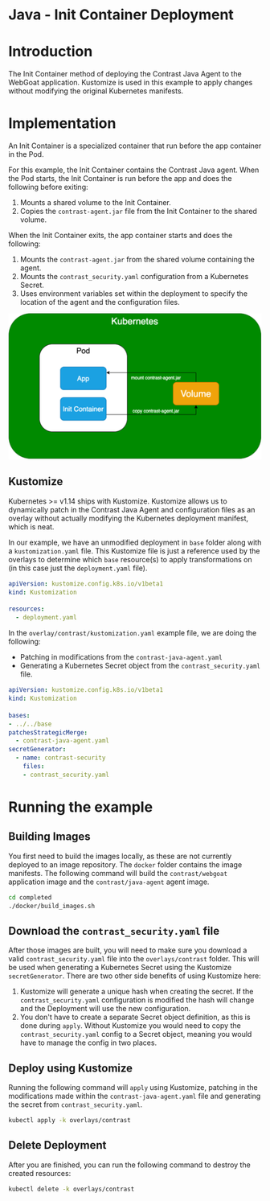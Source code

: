 # Java - Init Container Deployment

# Introduction
The Init Container method of deploying the Contrast Java Agent to the WebGoat application. Kustomize is used in this example to apply changes without modifying the original Kubernetes manifests.

# Implementation
An Init Container is a specialized container that run before the app container in the Pod.

For this example, the Init Container contains the Contrast Java agent. When the Pod starts, the Init Container is run before the app and does the following before exiting:
1. Mounts a shared volume to the Init Container.
1. Copies the `contrast-agent.jar` file from the Init Container to the shared volume.

When the Init Container exits, the app container starts and does the following:
1. Mounts the `contrast-agent.jar` from the shared volume containing the agent.
1. Mounts the `contrast_security.yaml` configuration from a Kubernetes Secret.
1. Uses environment variables set within the deployment to specify the location of the agent and the configuration files.

![](../../images/kubernetes-init-containers-java-agent.png)

## Kustomize
Kubernetes >= v1.14 ships with Kustomize. Kustomize allows us to dynamically patch in the Contrast Java Agent and configuration files as an overlay without actually modifying the Kubernetes deployment manifest, which is neat.

In our example, we have an unmodified deployment in `base` folder along with a `kustomization.yaml` file. This Kustomize file is just a reference used by the overlays to determine which `base` resource(s) to apply transformations on (in this case just the `deployment.yaml` file).
```yaml
apiVersion: kustomize.config.k8s.io/v1beta1
kind: Kustomization

resources:
  - deployment.yaml
```

In the `overlay/contrast/kustomization.yaml` example file, we are doing the following:
* Patching in modifications from the `contrast-java-agent.yaml`
* Generating a Kubernetes Secret object from the `contrast_security.yaml` file.
```yaml
apiVersion: kustomize.config.k8s.io/v1beta1
kind: Kustomization

bases:
- ../../base
patchesStrategicMerge:
  - contrast-java-agent.yaml
secretGenerator:
  - name: contrast-security
    files:
    - contrast_security.yaml
```

# Running the example

## Building Images
You first need to build the images locally, as these are not currently deployed to an image repository. The `docker` folder contains the image manifests. The following command will build the `contrast/webgoat` application image and the `contrast/java-agent` agent image.
```bash
cd completed
./docker/build_images.sh
```

## Download the `contrast_security.yaml` file
After those images are built, you will need to make sure you download a valid `contrast_security.yaml` file into the `overlays/contrast` folder. This will be used when generating a Kubernetes Secret using the Kustomize `secretGenerator`. There are two other side benefits of using Kustomize here:
1. Kustomize will generate a unique hash when creating the secret. If the `contrast_security.yaml` configuration is modified the hash will change and the Deployment will use the new configuration.
1. You don't have to create a separate Secret object definition, as this is done during `apply`. Without Kustomize you would need to copy the `contrast_security.yaml` config to a Secret object, meaning you would have to manage the config in two places.

## Deploy using Kustomize
Running the following command will `apply` using Kustomize, patching in the modifications made within the `contrast-java-agent.yaml` file and generating the secret from `contrast_security.yaml`.
```bash
kubectl apply -k overlays/contrast
```

## Delete Deployment
After you are finished, you can run the following command to destroy the created resources:
```bash
kubectl delete -k overlays/contrast
```
